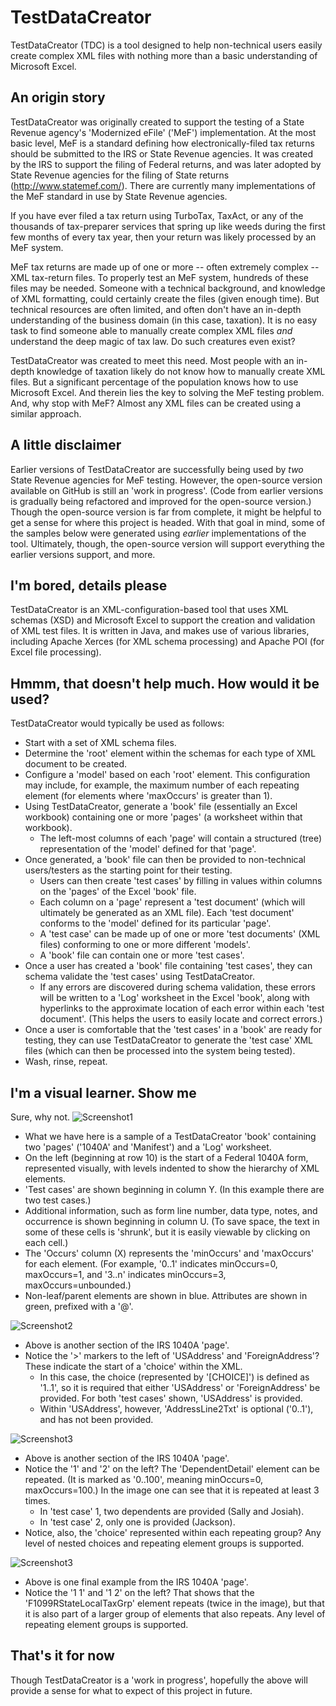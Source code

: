 # TestDataCreator
TestDataCreator (TDC) is a tool designed to help non-technical users easily create complex XML files with nothing more than a basic understanding of Microsoft Excel.

## An origin story

TestDataCreator was originally created to support the testing of a State Revenue agency's 'Modernized eFile' ('MeF') implementation. At the most basic level, MeF is a standard defining how electronically-filed tax returns should be submitted to the IRS or State Revenue agencies. It was created by the IRS to support the filing of Federal returns, and was later adopted by State Revenue agencies for the filing of State returns (http://www.statemef.com/). There are currently many implementations of the MeF standard in use by State Revenue agencies.

If you have ever filed a tax return using TurboTax, TaxAct, or any of the thousands of tax-preparer services that spring up like weeds during the first few months of every tax year, then your return was likely processed by an MeF system.

MeF tax returns are made up of one or more -- often extremely complex -- XML tax-return files. To properly test an MeF system, hundreds of these files may be needed. Someone with a technical background, and knowledge of XML formatting, could certainly create the files (given enough time). But technical resources are often limited, and often don't have an in-depth understanding of the business domain (in this case, taxation). It is no easy task to find someone able to manually create complex XML files *and* understand the deep magic of tax law. Do such creatures even exist?

TestDataCreator was created to meet this need. Most people with an in-depth knowledge of taxation likely do not know how to manually create XML files. But a significant percentage of the population knows how to use Microsoft Excel. And therein lies the key to solving the MeF testing problem. And, why stop with MeF? Almost any XML files can be created using a similar approach.

## A little disclaimer
Earlier versions of TestDataCreator are successfully being used by *two* State Revenue agencies for MeF testing. However, the open-source version available on GitHub is still an 'work in progress'. (Code from earlier versions is gradually being refactored and improved for the open-source version.) Though the open-source version is far from complete, it might be helpful to get a sense for where this project is headed. With that goal in mind, some of the samples below were generated using *earlier* implementations of the tool. Ultimately, though, the open-source version will support everything the earlier versions support, and more.

## I'm bored, details please
TestDataCreator is an XML-configuration-based tool that uses XML schemas (XSD) and Microsoft Excel to support the creation and validation of XML test files. It is written in Java, and makes use of various libraries, including Apache Xerces (for XML schema processing) and Apache POI (for Excel file processing).

## Hmmm, that doesn't help much. How would it be used?
TestDataCreator would typically be used as follows:

- Start with a set of XML schema files.
- Determine the 'root' element within the schemas for each type of XML document to be created.
- Configure a 'model' based on each 'root' element. This configuration may include, for example, the maximum number of each repeating element (for elements where 'maxOccurs' is greater than 1).
- Using TestDataCreator, generate a 'book' file (essentially an Excel workbook) containing one or more 'pages' (a worksheet within that workbook). 
  - The left-most columns of each 'page' will contain a structured (tree) representation of the 'model' defined for that 'page'. 
- Once generated, a 'book' file can then be provided to non-technical users/testers as the starting point for their testing.
  - Users can then create 'test cases' by filling in values within columns on the 'pages' of the Excel 'book' file.
  - Each column on a 'page' represent a 'test document' (which will ultimately be generated as an XML file). Each 'test document' conforms to the 'model' defined for its particular 'page'. 
  - A 'test case' can be made up of one or more 'test documents' (XML files) conforming to one or more different 'models'. 
  - A 'book' file can contain one or more 'test cases'.
- Once a user has created a 'book' file containing 'test cases', they can schema validate the 'test cases' using TestDataCreator. 
  - If any errors are discovered during schema validation, these errors will be written to a 'Log' worksheet in the Excel 'book', along with hyperlinks to the approximate location of each error within each 'test document'. (This helps the users to easily locate and correct errors.)
- Once a user is comfortable that the 'test cases' in a 'book' are ready for testing, they can use TestDataCreator to generate the 'test case' XML files (which can then be processed into the system being tested).
- Wash, rinse, repeat.

## I'm a visual learner. Show me
Sure, why not. 
![Screenshot1](https://cloud.githubusercontent.com/assets/16735709/13550065/a7dc1384-e2e2-11e5-8da1-f3cadc465251.JPG)
- What we have here is a sample of a TestDataCreator 'book' containing two 'pages' ('1040A' and 'Manifest') and a 'Log' worksheet. 
- On the left (beginning at row 10) is the start of a Federal 1040A form, represented visually, with levels indented to show the hierarchy of XML elements.
- 'Test cases' are shown beginning in column Y. (In this example there are two test cases.)
- Additional information, such as form line number, data type, notes, and occurrence is shown beginning in column U. (To save space, the text in some of these cells is 'shrunk', but it is easily viewable by clicking on each cell.)
- The 'Occurs' column (X) represents the 'minOccurs' and 'maxOccurs' for each element. (For example, '0..1' indicates minOccurs=0, maxOccurs=1, and '3..n' indicates minOccurs=3, maxOccurs=unbounded.)
- Non-leaf/parent elements are shown in blue. Attributes are shown in green, prefixed with a '@'.

![Screenshot2](https://cloud.githubusercontent.com/assets/16735709/13550063/a7d7a074-e2e2-11e5-8eff-689bedfb44e8.JPG)
- Above is another section of the IRS 1040A 'page'. 
- Notice the '>' markers to the left of 'USAddress' and 'ForeignAddress'? These indicate the start of a 'choice' within the XML. 
  - In this case, the choice (represented by '[CHOICE]') is defined as '1..1', so it is required that either 'USAddress' or 'ForeignAddress' be provided. For both 'test cases' shown, 'USAddress' is provided. 
  - Within 'USAddress', however, 'AddressLine2Txt' is optional ('0..1'), and has not been provided.

![Screenshot3](https://cloud.githubusercontent.com/assets/16735709/13550066/a7dc8d1e-e2e2-11e5-8d14-6c0435ea485d.JPG)
- Above is another section of the IRS 1040A 'page'.
- Notice the '1' and '2' on the left? The 'DependentDetail' element can be repeated. (It is marked as '0..100', meaning minOccurs=0, maxOccurs=100.) In the image one can see that it is repeated at least 3 times.
  - In 'test case' 1, two dependents are provided (Sally and Josiah). 
  - In 'test case' 2, only one is provided (Jackson).
- Notice, also, the 'choice' represented within each repeating group? Any level of nested choices and repeating element groups is supported.

![Screenshot3](https://cloud.githubusercontent.com/assets/16735709/13550064/a7d9d74a-e2e2-11e5-9c3f-b69cccca1ea9.JPG)
- Above is one final example from the IRS 1040A 'page'.
- Notice the '1  1' and '1  2' on the left? That shows that the 'F1099RStateLocalTaxGrp' element repeats (twice in the image), but that it is also part of a larger group of elements that also repeats. Any level of repeating element groups is supported.

## That's it for now
Though TestDataCreator is a 'work in progress', hopefully the above will provide a sense for what to expect of this project in future.  